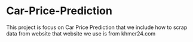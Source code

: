 # Car-Price-Prediction
This project is focus on Car Price Prediction that we include how to scrap data from website that website we use is from khmer24.com
